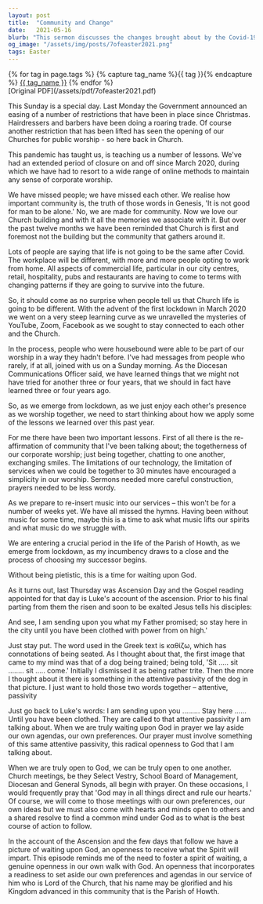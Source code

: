 ```yaml
---
layout: post
title:  "Community and Change"
date:   2021-05-16
blurb: "This sermon discusses the changes brought about by the Covid-19 pandemic, emphasizing the importance of community and adaptability. It highlights the lessons learned from the pandemic and the need to apply them as we move forward. The sermon also stresses the importance of waiting upon God and being open to His guidance."
og_image: "/assets/img/posts/7ofeaster2021.png"
tags: Easter
---    
```

<div class="tag-pills">
  {% for tag in page.tags %}
    {% capture tag_name %}{{ tag }}{% endcapture %}
    <a href="{{ site.baseurl }}/tag/{{ tag_name }}" class="tag-pill">{{ tag_name }}</a>
  {% endfor %}
</div>
[Original PDF](/assets/pdf/7ofeaster2021.pdf)

This Sunday is a special day. Last Monday the Government announced an easing of a number of restrictions that have been in place since Christmas. Hairdressers and barbers have been doing a roaring trade. Of course another restriction that has been lifted has seen the opening of our Churches for public worship - so here back in Church.

This pandemic has taught us, is teaching us a number of lessons. We've had an extended period of closure on and off since March 2020, during which we have had to resort to a wide range of online methods to maintain any sense of corporate worship.

We have missed people; we have missed each other. We realise how important community is, the truth of those words in Genesis, 'It is not good for man to be alone.' No, we are made for community. Now we love our Church building and with it all the memories we associate with it. But over the past twelve months we have been reminded that Church is first and foremost not the building but the community that gathers around it.

Lots of people are saying that life is not going to be the same after Covid. The workplace will be different, with more and more people opting to work from home. All aspects of commercial life, particular in our city centres, retail, hospitality, pubs and restaurants are having to come to terms with changing patterns if they are going to survive into the future.

So, it should come as no surprise when people tell us that Church life is going to be different. With the advent of the first lockdown in March 2020 we went on a very steep learning curve as we unravelled the mysteries of YouTube, Zoom, Facebook as we sought to stay connected to each other and the Church.

In the process, people who were housebound were able to be part of our worship in a way they hadn't before. I've had messages from people who rarely, if at all, joined with us on a Sunday morning. As the Diocesan Communications Officer said, we have learned things that we might not have tried for another three or four years, that we should in fact have learned three or four years ago.

So, as we emerge from lockdown, as we just enjoy each other's presence as we worship together, we need to start thinking about how we apply some of the lessons we learned over this past year.

For me there have been two important lessons. First of all there is the re-affirmation of community that I've been talking about; the togetherness of our corporate worship; just being together, chatting to one another, exchanging smiles. The limitations of our technology, the limitation of services when we could be together to 30 minutes have encouraged a simplicity in our worship. Sermons needed more careful construction, prayers needed to be less wordy.

As we prepare to re-insert music into our services – this won't be for a number of weeks yet. We have all missed the hymns. Having been without music for some time, maybe this is a time to ask what music lifts our spirits and what music do we struggle with.

We are entering a crucial period in the life of the Parish of Howth, as we emerge from lockdown, as my incumbency draws to a close and the process of choosing my successor begins.

Without being pietistic, this is a time for waiting upon God.

As it turns out, last Thursday was Ascension Day and the Gospel reading appointed for that day is Luke's account of the ascension. Prior to his final parting from them the risen and soon to be exalted Jesus tells his disciples:

And see, I am sending upon you what my Father promised; so stay here in the city until you have been clothed with power from on high.'

Just stay put. The word used in the Greek text is καθίζω, which has connotations of being seated. As I thought about that, the first image that came to my mind was that of a dog being trained; being told, 'Sit ….. sit …….. sit ….. come.' Initially I dismissed it as being rather trite. Then the more I thought about it there is something in the attentive passivity of the dog in that picture. I just want to hold those two words together – attentive, passivity

Just go back to Luke's words: I am sending upon you ……… Stay here …… Until you have been clothed. They are called to that attentive passivity I am talking about. When we are truly waiting upon God in prayer we lay aside our own agendas, our own preferences. Our prayer must involve something of this same attentive passivity, this radical openness to God that I am talking about.

When we are truly open to God, we can be truly open to one another. Church meetings, be they Select Vestry, School Board of Management, Diocesan and General Synods, all begin with prayer. On these occasions, I would frequently pray that 'God may in all things direct and rule our hearts.' Of course, we will come to those meetings with our own preferences, our own ideas but we must also come with hearts and minds open to others and a shared resolve to find a common mind under God as to what is the best course of action to follow.

In the account of the Ascension and the few days that follow we have a picture of waiting upon God, an openness to receive what the Spirit will impart. This episode reminds me of the need to foster a spirit of waiting, a genuine openness in our own walk with God. An openness that incorporates a readiness to set aside our own preferences and agendas in our service of him who is Lord of the Church, that his name may be glorified and his Kingdom advanced in this community that is the Parish of Howth.
